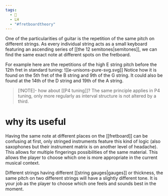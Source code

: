 ```yaml
---
tags:
  - 🌲
  - LH
  - "#fretboardtheory"
---
```

One of the particularities of guitar is the repetition of the same pitch on different strings. As every individual string acts as a small keyboard featuring an ascending series of [[the 12 semitones|semitones]], we can find the same exact note at different spots on the fretboard. 

For example here are the repetitions of the high E string pitch before the 12th fret in standard tuning:
![[e-unisons-pure-svg.svg]]
Notice how it is found on the 5th fret of the B string and 9th of the G string. It could also be found at the 14th of the D string and 19th of the A string. 


> [!NOTE]- how about [[P4 tuning]]?
> The same principle applies in P4 tuning, only more regularly as interval structure is not altered by a third. 

# why its useful
Having the same note at different places on the [[fretboard]] can be confusing at first, only stringed instruments feature this kind of logic (also saxophones but their instrument matrix is on another level of headache). This allows for multiple fingerings possibilities of the same material. This allows the player to choose which one is more appropriate in the current musical context. 

Different strings having different [[string gauges|gauges]] or thickness, the same pitch on two different strings will have a slightly different tone. It is your job as the player to choose which one feels and sounds best in the moment. 